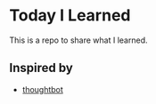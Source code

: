 # Today I Learned
This is a repo to share what I learned.


## Inspired by
* [thoughtbot]

[thoughtbot]: https://github.com/thoughtbot/til
